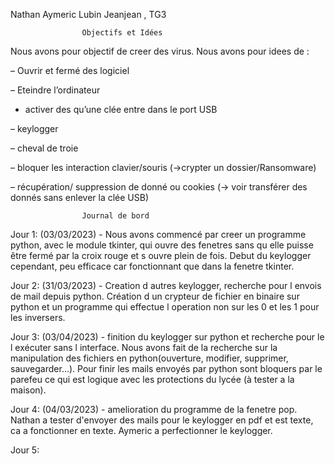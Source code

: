 Nathan Aymeric Lubin Jeanjean , TG3

					Objectifs et Idées

Nous avons pour objectif de creer des virus.
Nous avons pour idees de :

– Ouvrir et fermé des logiciel

– Eteindre l’ordinateur

- activer des qu’une clée entre dans le port USB

– keylogger

– cheval de troie

– bloquer les interaction clavier/souris (→crypter un dossier/Ransomware)

– récupération/ suppression de donné ou cookies (→ voir transférer des donnés sans enlever la clée USB)

					Journal de bord


Jour 1:
(03/03/2023) - Nous avons commencé par creer un programme python, avec le module tkinter, qui ouvre des fenetres sans qu elle puisse être fermé par la croix rouge et s ouvre plein de fois. Debut du keylogger cependant, peu efficace car fonctionnant que dans la fenetre tkinter.

Jour 2:
(31/03/2023) - Creation d autres keylogger, recherche pour l envois de mail depuis python. Création d un crypteur de fichier en binaire sur python et un programme qui effectue l operation non sur les 0 et les 1 pour les inversers.

Jour 3:
(03/04/2023) - finition du keylogger sur python et recherche pour le l exécuter sans l interface. Nous avons fait de la recherche sur la manipulation des fichiers en python(ouverture, modifier, supprimer, sauvegarder...). Pour finir les mails envoyés par python sont bloquers par le parefeu ce qui est logique avec les protections du lycée (à tester a la maison).

Jour 4:
(04/03/2023) - amelioration du programme de la fenetre pop. Nathan a tester d'envoyer des mails pour le keylogger en pdf et est texte, ca a fonctionner en texte. Aymeric a perfectionner le keylogger.

Jour 5:

